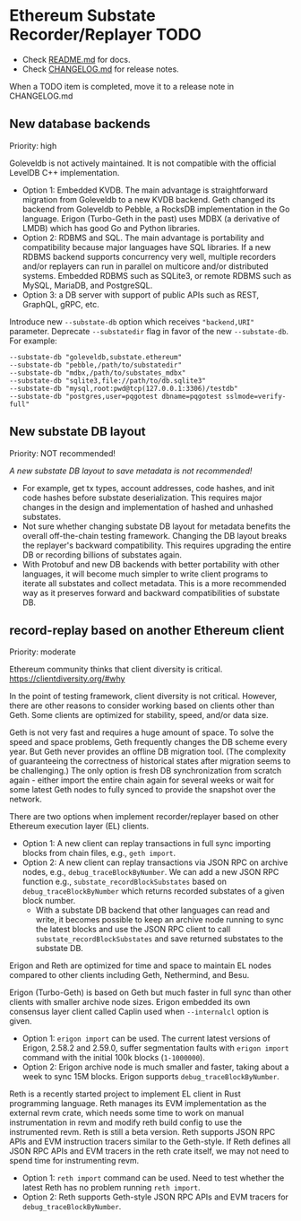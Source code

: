 # Ethereum Substate Recorder/Replayer TODO

* Check [README.md](./README.md) for docs.
* Check [CHANGELOG.md](./CHANGELOG.md) for release notes.

When a TODO item is completed, move it to a release note in CHANGELOG.md



## New database backends
Priority: high

Goleveldb is not actively maintained. It is not compatible with the official LevelDB C++ implementation.
* Option 1: Embedded KVDB. The main advantage is straightforward migration from Goleveldb to a new KVDB backend. Geth changed its backend from Goleveldb to Pebble, a RocksDB implementation in the Go language. Erigon (Turbo-Geth in the past) uses MDBX (a derivative of LMDB) which has good Go and Python libraries.
* Option 2: RDBMS and SQL. The main advantage is portability and compatibility because major languages have SQL libraries. If a new RDBMS backend supports concurrency very well, multiple recorders and/or replayers can run in parallel on multicore and/or distributed systems. Embedded RDBMS such as SQLite3, or remote RDBMS such as MySQL, MariaDB, and PostgreSQL.
* Option 3: a DB server with support of public APIs such as REST, GraphQL, gRPC, etc.

Introduce new `--substate-db` option which receives `"backend,URI"` parameter. Deprecate `--substatedir` flag in favor of the new `--substate-db`. For example:
```
--substate-db "goleveldb,substate.ethereum"
--substate-db "pebble,/path/to/substatedir"
--substate-db "mdbx,/path/to/substates_mdbx"
--substate-db "sqlite3,file://path/to/db.sqlite3"
--substate-db "mysql,root:pwd@tcp(127.0.0.1:3306)/testdb"
--substate-db "postgres,user=pqgotest dbname=pqgotest sslmode=verify-full"
```



## New substate DB layout
Priority: NOT recommended!

*A new substate DB layout to save metadata is not recommended!*
* For example, get tx types, account addresses, code hashes, and init code hashes before substate deserialization. This requires major changes in the design and implementation of hashed and unhashed substates.
* Not sure whether changing substate DB layout for metadata benefits the overall off-the-chain testing framework. Changing the DB layout breaks the replayer's backward compatibility. This requires upgrading the entire DB or recording billions of substates again.
* With Protobuf and new DB backends with better portability with other languages, it will become much simpler to write client programs to iterate all substates and collect metadata. This is a more recommended way as it preserves forward and backward compatibilities of substate DB.



## record-replay based on another Ethereum client
Priority: moderate

Ethereum community thinks that client diversity is critical.
https://clientdiversity.org/#why

In the point of testing framework, client diversity is not critical. However, there are other reasons to consider working based on clients other than Geth. Some clients are optimized for stability, speed, and/or data size.

Geth is not very fast and requires a huge amount of space. To solve the speed and space problems, Geth frequently changes the DB scheme every year. But Geth never provides an offline DB migration tool. (The complexity of guaranteeing the correctness of historical states after migration seems to be challenging.) The only option is fresh DB synchronization from scratch again - either import the entire chain again for several weeks or wait for some latest Geth nodes to fully synced to provide the snapshot over the network.

There are two options when implement recorder/replayer based on other Ethereum execution layer (EL) clients.
* Option 1: A new client can replay transactions in full sync importing blocks from chain files, e.g., `geth import`.
* Option 2: A new client can replay transactions via JSON RPC on archive nodes, e.g., `debug_traceBlockByNumber`. We can add a new JSON RPC function e.g., `substate_recordBlockSubstates` based on `debug_traceBlockByNumber` which returns recorded substates of a given block number.
  * With a substate DB backend that other languages can read and write, it becomes possible to keep an archive node running to sync the latest blocks and use the JSON RPC client to call `substate_recordBlockSubstates` and save returned substates to the substate DB.

Erigon and Reth are optimized for time and space to maintain EL nodes compared to other clients including Geth, Nethermind, and Besu.

Erigon (Turbo-Geth) is based on Geth but much faster in full sync than other clients with smaller archive node sizes.  Erigon embedded its own consensus layer client called Caplin used when `--internalcl` option is given.
* Option 1: `erigon import` can be used. The current latest versions of Erigon, 2.58.2 and 2.59.0, suffer segmentation faults with `erigon import` command with the initial 100k blocks (`1-1000000`).
* Option 2: Erigon archive node is much smaller and faster, taking about a week to sync 15M blocks. Erigon supports `debug_traceBlockByNumber`.

Reth is a recently started project to implement EL client in Rust programming language. Reth manages its EVM implementation as the external revm crate, which needs some time to work on manual instrumentation in revm and modify reth build config to use the instrumented revm. Reth is still a beta version. Reth supports JSON RPC APIs and EVM instruction tracers similar to the Geth-style. If Reth defines all JSON RPC APIs and EVM tracers in the reth crate itself, we may not need to spend time for instrumenting revm.
* Option 1: `reth import` command can be used. Need to test whether the latest Reth has no problem running `reth import`.
* Option 2: Reth supports Geth-style JSON RPC APIs and EVM tracers for `debug_traceBlockByNumber`.

